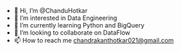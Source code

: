 - 👋 Hi, I’m @ChanduHotkar
- 👀 I’m interested in Data Engineering
- 🌱 I’m currently learning Python and BigQuery
- 💞️ I’m looking to collaborate on DataFlow 
- 📫 How to reach me chandrakanthotkar021@gmail.com

<!---
ChanduHotkar/ChanduHotkar is a ✨ special ✨ repository because its `README.md` (this file) appears on your GitHub profile.
You can click the Preview link to take a look at your changes.
--->
